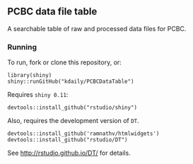 ## PCBC data file table

A searchable table of raw and processed data files for PCBC.

### Running

To run, fork or clone this repository, or:

```
library(shiny)
shiny::runGitHub("kdaily/PCBCDataTable")
```

Requires `shiny 0.11`:

```
devtools::install_github("rstudio/shiny")
```

Also, requires the development version of `DT`.

```
devtools::install_github('ramnathv/htmlwidgets')
devtools::install_github("rstudio/DT")
```

See http://rstudio.github.io/DT/ for details.
